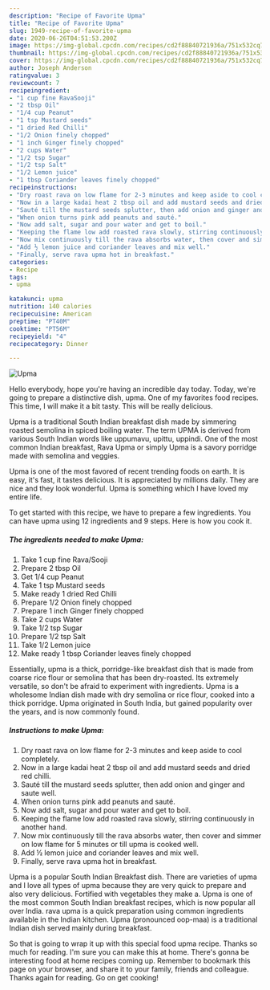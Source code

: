 ```yaml
---
description: "Recipe of Favorite Upma"
title: "Recipe of Favorite Upma"
slug: 1949-recipe-of-favorite-upma
date: 2020-06-26T04:51:53.200Z
image: https://img-global.cpcdn.com/recipes/cd2f88840721936a/751x532cq70/upma-recipe-main-photo.jpg
thumbnail: https://img-global.cpcdn.com/recipes/cd2f88840721936a/751x532cq70/upma-recipe-main-photo.jpg
cover: https://img-global.cpcdn.com/recipes/cd2f88840721936a/751x532cq70/upma-recipe-main-photo.jpg
author: Joseph Anderson
ratingvalue: 3
reviewcount: 7
recipeingredient:
- "1 cup fine RavaSooji"
- "2 tbsp Oil"
- "1/4 cup Peanut"
- "1 tsp Mustard seeds"
- "1 dried Red Chilli"
- "1/2 Onion finely chopped"
- "1 inch Ginger finely chopped"
- "2 cups Water"
- "1/2 tsp Sugar"
- "1/2 tsp Salt"
- "1/2 Lemon juice"
- "1 tbsp Coriander leaves finely chopped"
recipeinstructions:
- "Dry roast rava on low flame for 2-3 minutes and keep aside to cool completely."
- "Now in a large kadai heat 2 tbsp oil and add mustard seeds and dried red chilli."
- "Sauté till the mustard seeds splutter, then add onion and ginger and saute well."
- "When onion turns pink add peanuts and sauté."
- "Now add salt, sugar and pour water and get to boil."
- "Keeping the flame low add roasted rava slowly, stirring continuously in another hand."
- "Now mix continuously till the rava absorbs water, then cover and simmer on low flame for 5 minutes or till upma is cooked well."
- "Add ½ lemon juice and coriander leaves and mix well."
- "Finally, serve rava upma hot in breakfast."
categories:
- Recipe
tags:
- upma

katakunci: upma 
nutrition: 140 calories
recipecuisine: American
preptime: "PT40M"
cooktime: "PT56M"
recipeyield: "4"
recipecategory: Dinner

---
```



![Upma](https://img-global.cpcdn.com/recipes/cd2f88840721936a/751x532cq70/upma-recipe-main-photo.jpg)

Hello everybody, hope you're having an incredible day today. Today, we're going to prepare a distinctive dish, upma. One of my favorites food recipes. This time, I will make it a bit tasty. This will be really delicious.

Upma is a traditional South Indian breakfast dish made by simmering roasted semolina in spiced boiling water. The term UPMA is derived from various South Indian words like uppumavu, upittu, uppindi. One of the most common Indian breakfast, Rava Upma or simply Upma is a savory porridge made with semolina and veggies.

Upma is one of the most favored of recent trending foods on earth. It is easy, it's fast, it tastes delicious. It is appreciated by millions daily. They are nice and they look wonderful. Upma is something which I have loved my entire life.


To get started with this recipe, we have to prepare a few ingredients. You can have upma using 12 ingredients and 9 steps. Here is how you cook it.

<!--inarticleads1-->

##### The ingredients needed to make Upma:

1. Take 1 cup fine Rava/Sooji
1. Prepare 2 tbsp Oil
1. Get 1/4 cup Peanut
1. Take 1 tsp Mustard seeds
1. Make ready 1 dried Red Chilli
1. Prepare 1/2 Onion finely chopped
1. Prepare 1 inch Ginger finely chopped
1. Take 2 cups Water
1. Take 1/2 tsp Sugar
1. Prepare 1/2 tsp Salt
1. Take 1/2 Lemon juice
1. Make ready 1 tbsp Coriander leaves finely chopped


Essentially, upma is a thick, porridge-like breakfast dish that is made from coarse rice flour or semolina that has been dry-roasted. Its extremely versatile, so don&#39;t be afraid to experiment with ingredients. Upma is a wholesome Indian dish made with dry semolina or rice flour, cooked into a thick porridge. Upma originated in South India, but gained popularity over the years, and is now commonly found. 

<!--inarticleads2-->

##### Instructions to make Upma:

1. Dry roast rava on low flame for 2-3 minutes and keep aside to cool completely.
1. Now in a large kadai heat 2 tbsp oil and add mustard seeds and dried red chilli.
1. Sauté till the mustard seeds splutter, then add onion and ginger and saute well.
1. When onion turns pink add peanuts and sauté.
1. Now add salt, sugar and pour water and get to boil.
1. Keeping the flame low add roasted rava slowly, stirring continuously in another hand.
1. Now mix continuously till the rava absorbs water, then cover and simmer on low flame for 5 minutes or till upma is cooked well.
1. Add ½ lemon juice and coriander leaves and mix well.
1. Finally, serve rava upma hot in breakfast.


Upma is a popular South Indian Breakfast dish. There are varieties of upma and I love all types of upma because they are very quick to prepare and also very delicious. Fortified with vegetables they make a. Upma is one of the most common South Indian breakfast recipes, which is now popular all over India. rava upma is a quick preparation using common ingredients available in the Indian kitchen. Upma (pronounced oop-maa) is a traditional Indian dish served mainly during breakfast. 

So that is going to wrap it up with this special food upma recipe. Thanks so much for reading. I'm sure you can make this at home. There's gonna be interesting food at home recipes coming up. Remember to bookmark this page on your browser, and share it to your family, friends and colleague. Thanks again for reading. Go on get cooking!
